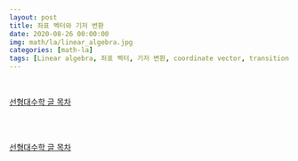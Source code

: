 ```yaml
---
layout: post
title: 좌표 벡터와 기저 변환
date: 2020-08-26 00:00:00
img: math/la/linear_algebra.jpg
categories: [math-la] 
tags: [Linear algebra, 좌표 벡터, 기저 변환, coordinate vector, transition] # add tag
---
```


<br>

[선형대수학 글 목차](https://gaussian37.github.io/math-la-table/)

<br>



<br>

[선형대수학 글 목차](https://gaussian37.github.io/math-la-table/)

<br>
